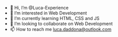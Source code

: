 - 👋 Hi, I’m @Luca-Experience
- 👀 I’m interested in Web Development
- 🌱 I’m currently learning HTML, CSS and JS
- 💞️ I’m looking to collaborate on Web Development
- 📫 How to reach me luca.daddona@outlook.com


